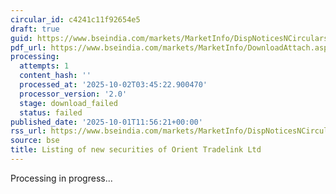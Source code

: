 ```yaml
---
circular_id: c4241c11f92654e5
draft: true
guid: https://www.bseindia.com/markets/MarketInfo/DispNoticesNCirculars.aspx?Noticeid={50FB7EA8-38A7-466F-A3C1-E54602A45D40}&noticeno=20251001-32&dt=10/01/2025&icount=32&totcount=83&flag=0
pdf_url: https://www.bseindia.com/markets/MarketInfo/DownloadAttach.aspx?id=20251001-32&attachedId=
processing:
  attempts: 1
  content_hash: ''
  processed_at: '2025-10-02T03:45:22.900470'
  processor_version: '2.0'
  stage: download_failed
  status: failed
published_date: '2025-10-01T11:56:21+00:00'
rss_url: https://www.bseindia.com/markets/MarketInfo/DispNoticesNCirculars.aspx?Noticeid={50FB7EA8-38A7-466F-A3C1-E54602A45D40}&noticeno=20251001-32&dt=10/01/2025&icount=32&totcount=83&flag=0
source: bse
title: Listing of new securities of Orient Tradelink Ltd
---
```


Processing in progress...